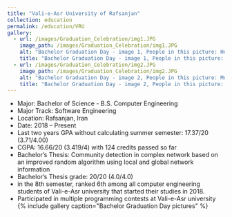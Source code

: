 ```yaml
---
title: "Vali-e-Asr University of Rafsanjan"
collection: education
permalink: /education/VRU
gallery:
  - url: /images/Graduation_Celebration/img1.JPG
    image_path: /images/Graduation_Celebration/img1.JPG
    alt: "Bachelor Graduation Day - image 1, People in this picture: Hossein Ahmadi, Mohammad Hosein(Cena) Ashoori, Me"
    title: "Bachelor Graduation Day - image 1, People in this picture: Hossein Ahmadi, Mohammad Hosein(Cena) Ashoori, Me"
  - url: /images/Graduation_Celebration/img2.JPG
    image_path: /images/Graduation_Celebration/img2.JPG
    alt: "Bachelor Graduation Day - image 2, People in this picture: Mohammad Hosein(Cena) Ashoori, Mohammad Mehdi Afkhami, Hossein Ahmadi, Me"
    title: "Bachelor Graduation Day - image 2, People in this picture: Mohammad Hosein(Cena) Ashoori, Mohammad Mehdi Afkhami, Hossein Ahmadi, Me"
---
```

* Major: Bachelor of Science - B.S. Computer Engineering
* Major Track: Software Engineering
* Location: Rafsanjan, Iran
* Date: 2018 – Present
* Last two years GPA without calculating summer semester: 17.37/20 (3.71/4.00)
* CGPA: 16.66/20 (3.419/4) with 124 credits passed so far
* Bachelor’s Thesis: Community detection in complex network based on an improved random algorithm using local and global network information
* Bachelor’s Thesis grade: 20/20 (4.0/4.0)
* in the 8th semester, ranked 6th among all computer engineering students of Vali-e-Asr university that started their studies in 2018.
* Participated in multiple programming contests at Vali-e-Asr university
{% include gallery caption="Bachelor Graduation Day pictures" %}



